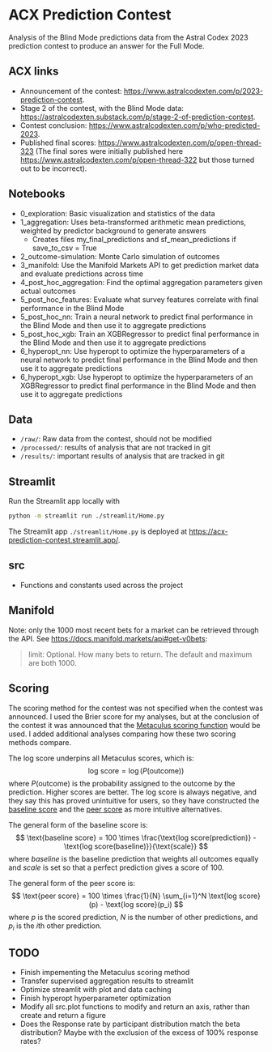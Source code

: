 # ACX Prediction Contest

Analysis of the Blind Mode predictions data from the Astral Codex 2023 prediction contest
to produce an answer for the Full Mode.

## ACX links

- Announcement of the contest:
<https://www.astralcodexten.com/p/2023-prediction-contest>.
- Stage 2 of the contest, with the Blind Mode data:
<https://astralcodexten.substack.com/p/stage-2-of-prediction-contest>.
- Contest conclusion:
<https://www.astralcodexten.com/p/who-predicted-2023>.
- Published final scores:
<https://www.astralcodexten.com/p/open-thread-323>
(The final sores were initially published here
<https://www.astralcodexten.com/p/open-thread-322> but those turned out to be incorrect).

## Notebooks

- 0_exploration: Basic visualization and statistics of the data
- 1_aggregation: Uses beta-transformed arithmetic mean predictions, weighted by predictor background to generate answers
  - Creates files my_final_predictions and sf_mean_predictions if save_to_csv = True
- 2_outcome-simulation: Monte Carlo simulation of outcomes
- 3_manifold: Use the Manifold Markets API to get prediction market data and evaluate predictions across time
- 4_post_hoc_aggregation: Find the optimal aggregation parameters given actual outcomes
- 5_post_hoc_features: Evaluate what survey features correlate with final performance in the Blind Mode
- 5_post_hoc_nn: Train a neural network to predict final performance in the Blind Mode and then use it to aggregate predictions
- 5_post_hoc_xgb: Train an XGBRegressor to predict final performance in the Blind Mode and then use it to aggregate predictions
- 6_hyperopt_nn: Use hyperopt to optimize the hyperparameters of a neural network to predict final performance in the Blind Mode and then use it to aggregate predictions
- 6_hyperopt_xgb: Use hyperopt to optimize the hyperparameters of an XGBRegressor to predict final performance in the Blind Mode and then use it to aggregate predictions

## Data

- `/raw/`: Raw data from the contest, should not be modified
- `/processed/`: results of analysis that are not tracked in git
- `/results/`: important results of analysis that are tracked in git

## Streamlit

Run the Streamlit app locally with

```bash
python -m streamlit run ./streamlit/Home.py
```

The Streamlit app ```./streamlit/Home.py``` is deployed at
<https://acx-prediction-contest.streamlit.app/>.

## src

- Functions and constants used across the project

## Manifold

Note: only the 1000 most recent bets for a market can be retrieved through the API.
See <https://docs.manifold.markets/api#get-v0bets>:

> limit: Optional. How many bets to return. The default and maximum are both 1000.

## Scoring

The scoring method for the contest was not specified when the contest was announced.
I used the Brier score for my analyses,
but at the conclusion of the contest it was announced that the
[Metaculus scoring function](<https://www.metaculus.com/help/scores-faq/>)
would be used.
I added additional analyses comparing how these two scoring methods compare.

The log score underpins all Metaculus scores, which is:
$$
\text{log score} = \log(P(\text{outcome}))
$$
where $P(\text{outcome})$ is the probability assigned to the outcome by the prediction.
Higher scores are better.
The log score is always negative,
and they say this has proved unintuitive for users,
so they have constructed the
[baseline score](<https://www.metaculus.com/help/scores-faq/#baseline-score>)
and the
[peer score](<https://www.metaculus.com/help/scores-faq/#peer-score>)
as more intuitive alternatives.

The general form of the baseline score is:
$$
\text{baseline score} = 100 \times \frac{\text{log score(prediction)} - \text{log score(baseline)}}{\text{scale}}
$$
where $baseline$ is the baseline prediction that weights all outcomes equally
and $scale$ is set so that a perfect prediction gives a score of $100$.

The general form of the peer score is:
$$
\text{peer score} = 100 \times \frac{1}{N} \sum_{i=1}^N \text{log score}(p) - \text{log score}(p_i)
$$
where $p$ is the scored prediction,
$N$ is the number of other predictions, and
$p_i$ is the $i$th other prediction.

## TODO

- Finish impementing the Metaculus scoring method
- Transfer supervised aggregation results to streamlit
- Optimize streamlit with plot and data caching
- Finish hyperopt hyperparameter optimization
- Modify all src.plot functions to modify and return an axis, rather than create and return a figure
- Does the Response rate by participant distribution match the beta distribution? Maybe with the exclusion of the excess of 100% response rates?
